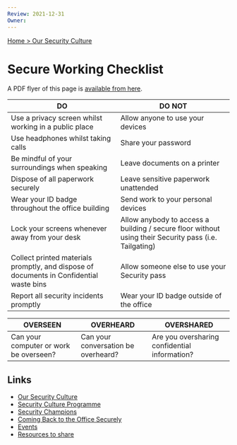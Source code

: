 ```yaml
---
Review: 2021-12-31
Owner:
---
```


[Home > Our Security Culture](security-culture-overview.md)

# Secure Working Checklist

A PDF flyer of this page is [available from here](SecureWorkingFlyer.pdf).

| DO | DO NOT |
|---|---|
| Use a privacy screen whilst working in a public place | Allow anyone to use your devices |
| Use headphones whilst taking calls | Share your password |
| Be mindful of your surroundings when speaking | Leave documents on a printer |
| Dispose of all paperwork securely | Leave sensitive paperwork unattended |
| Wear your ID badge throughout the office building | Send work to your personal devices |
| Lock your screens whenever away from your desk | Allow anybody to access a building / secure floor without using their Security pass (i.e. Tailgating) |
| Collect printed materials promptly, and dispose of documents in Confidential waste bins | Allow someone else to use your Security pass |
| Report all security incidents promptly | Wear your ID badge outside of the office |

| OVERSEEN | OVERHEARD | OVERSHARED |
|---|---|---|
| Can your computer or work be overseen? | Can your conversation be overheard? | Are you oversharing confidential information?|

## Links

- [Our Security Culture](security-culture-overview.md)
- [Security Culture Programme](security-culture-programme.md)
- [Security Champions](security-champions.md)
- [Coming Back to the Office Securely](coming-back-to-the-office-securely.md)
- [Events](events.md)
- [Resources to share](resources.md)
